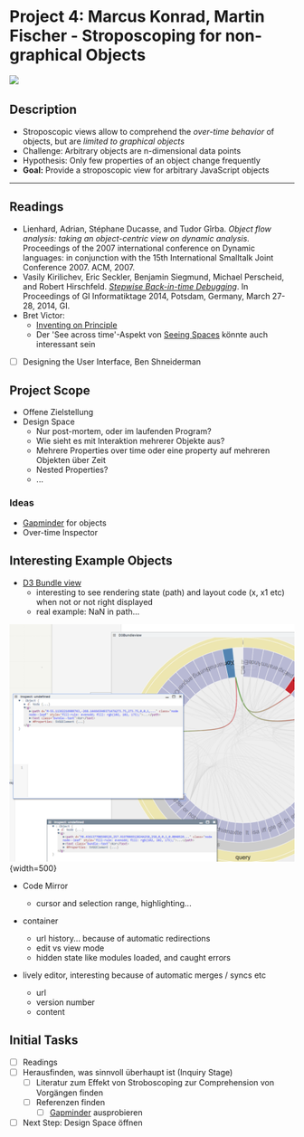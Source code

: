 # Project 4: Marcus Konrad, Martin Fischer - Stroposcoping for non-graphical Objects

![](https://lively-kernel.org/lively4/lively4-seminars/RE2018/project_4/motivation.png)

## Description

- Stroposcopic views allow to comprehend the *over-time behavior* of objects, but are *limited to graphical objects*
- Challenge: Arbitrary objects are n-dimensional data points
- Hypothesis: Only few properties of an object change frequently
- **Goal:** Provide a stroposcopic view for arbitrary JavaScript objects

* * *

## Readings

- Lienhard, Adrian, Stéphane Ducasse, and Tudor Gîrba. *Object flow analysis: taking an object-centric view on dynamic analysis.* Proceedings of the 2007 international conference on Dynamic languages: in conjunction with the 15th International Smalltalk Joint Conference 2007. ACM, 2007.
- Vasily Kirilichev, Eric Seckler, Benjamin Siegmund, Michael Perscheid, and Robert Hirschfeld. *[Stepwise Back-in-time Debugging](https://www.hpi.uni-potsdam.de/hirschfeld/publications/media/KirilichevSecklerSiegmundPerscheidHirschfeld_StepwiseBackinTimeDebugging_GI.pdf)*. In Proceedings of GI Informatiktage 2014, Potsdam, Germany, March 27-28, 2014, GI.
- Bret Victor:
  - [Inventing on Principle](https://youtu.be/PUv66718DII?t=642)
  - Der 'See across time'-Aspekt von [Seeing Spaces](https://vimeo.com/97903574) könnte auch interessant sein
- [ ] Designing the User Interface, Ben Shneiderman

## Project Scope

- Offene Zielstellung
- Design Space
  - Nur post-mortem, oder im laufenden Program?
  - Wie sieht es mit Interaktion mehrerer Objekte aus?
  - Mehrere Properties over time oder eine property auf mehreren Objekten über Zeit
  - Nested Properties?
  - ...

### Ideas

- [Gapminder](https://www.gapminder.org/) for objects
- Over-time Inspector

## Interesting Example Objects<!-- {style=background-color:red} -->

- [D3 Bundle view](browse://src/client/vivide/components/d3-bundleview.js)
  - interesting to see rendering state (path) and layout code (x, x1 etc) when not or not right displayed
  - real example: NaN in path... 
  
![](bundleview_node_with_data.png){width=500}



- Code Mirror
  - cursor and selection range, highlighting...

- container
  - url history... because of automatic redirections
  - edit vs view mode
  - hidden state like modules loaded, and caught errors

- lively editor, interesting because of automatic merges / syncs etc
  - url
  - version number
  - content 


## Initial Tasks

- [ ] Readings
- [ ] Herausfinden, was sinnvoll überhaupt ist (Inquiry Stage) 
  - [ ] Literatur zum Effekt von Stroboscoping zur Comprehension von Vorgängen finden
  - [ ] Referenzen finden 
    - [ ] [Gapminder](https://www.gapminder.org/) ausprobieren
- [ ] Next Step: Design Space öffnen